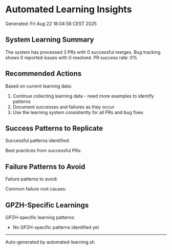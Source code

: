 # Automated Learning Insights

Generated: Fri Aug 22 18:04:58 CEST 2025

## System Learning Summary

The system has processed        3 PRs with        0 successful merges.
Bug tracking shows        0 reported issues with        0 resolved.
PR success rate: 0%

## Recommended Actions

Based on current learning data:

1. Continue collecting learning data - need more examples to identify patterns
2. Document successes and failures as they occur
3. Use the learning system consistently for all PRs and bug fixes

## Success Patterns to Replicate

Successful patterns identified:

Best practices from successful PRs:

## Failure Patterns to Avoid

Failure patterns to avoid:

Common failure root causes:

## GPZH-Specific Learnings

GPZH-specific learning patterns:

- No GPZH-specific patterns identified yet

---
Auto-generated by automated-learning.sh
